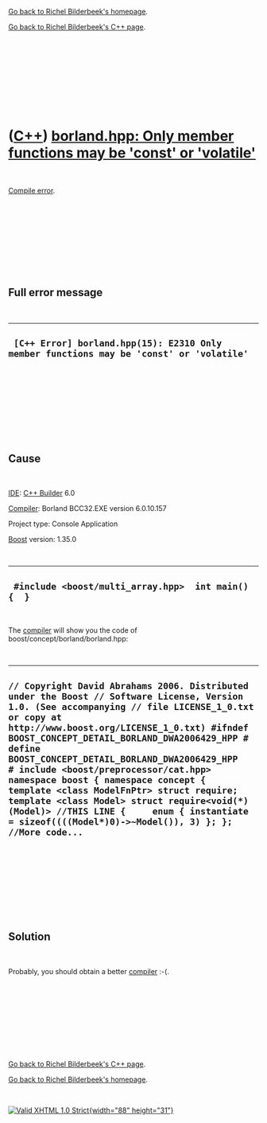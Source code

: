 [Go back to Richel Bilderbeek's homepage](index.htm).

[Go back to Richel Bilderbeek's C++ page](Cpp.htm).

 

 

 

 

 

([C++](Cpp.htm)) [borland.hpp: Only member functions may be 'const' or 'volatile'](CppCompileErrorBorlandHppOnlyMemberFunctionsMayBeConstOrVolatile.htm)
========================================================================================================================================================

 

[Compile error](CppCompileError.htm).

 

 

 

 

 

Full error message
------------------

 

  ------------------------------------------------------------------------------------------
  ` [C++ Error] borland.hpp(15): E2310 Only member functions may be 'const' or 'volatile'`
  ------------------------------------------------------------------------------------------

 

 

 

 

 

Cause
-----

 

[IDE](CppIde.htm): [C++ Builder](CppBuilder.htm) 6.0

[Compiler](CppCompiler.htm): Borland BCC32.EXE version 6.0.10.157

Project type: Console Application

[Boost](CppBoost.htm) version: 1.35.0

 

  ------------------------------------------------------
  ` #include <boost/multi_array.hpp>  int main() {  }`
  ------------------------------------------------------

 

The [compiler](CppCompiler.htm) will show you the code of
boost/concept/borland/borland.hpp:

 

  -------------------------------------------------------------------------------------------------------------------------------------------------------------------------------------------------------------------------------------------------------------------------------------------------------------------------------------------------------------------------------------------------------------------------------------------------------------------------------------------------------------------------------------------------------------------------------------------------
  ` // Copyright David Abrahams 2006. Distributed under the Boost // Software License, Version 1.0. (See accompanying // file LICENSE_1_0.txt or copy at http://www.boost.org/LICENSE_1_0.txt) #ifndef BOOST_CONCEPT_DETAIL_BORLAND_DWA2006429_HPP # define BOOST_CONCEPT_DETAIL_BORLAND_DWA2006429_HPP   # include <boost/preprocessor/cat.hpp>   namespace boost { namespace concept {   template <class ModelFnPtr> struct require;   template <class Model> struct require<void(*)(Model)> //THIS LINE {     enum { instantiate = sizeof((((Model*)0)->~Model()), 3) }; };   //More code... `
  -------------------------------------------------------------------------------------------------------------------------------------------------------------------------------------------------------------------------------------------------------------------------------------------------------------------------------------------------------------------------------------------------------------------------------------------------------------------------------------------------------------------------------------------------------------------------------------------------

 

 

 

 

 

Solution
--------

 

Probably, you should obtain a better [compiler](CppCompiler.htm) :-(.

 

 

 

 

 

[Go back to Richel Bilderbeek's C++ page](Cpp.htm).

[Go back to Richel Bilderbeek's homepage](index.htm).

 

[![Valid XHTML 1.0 Strict](valid-xhtml10.png){width="88"
height="31"}](http://validator.w3.org/check?uri=referer)
